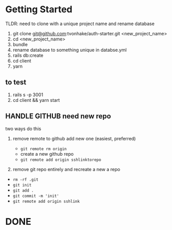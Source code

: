 # Getting Started
TLDR: need to clone with a unique project name and rename database

1. git clone git@github.com:tvonhake/auth-starter.git <new_project_name>
2. cd <new_project_name>
3. bundle
4. rename database to something unique in databse.yml
5. rails db:create
6. cd client
7. yarn
## to test

1. rails s -p 3001
2. cd client && yarn start
 
## HANDLE GITHUB need new repo
two ways do this 
1. remove remote to github add new one (easiest, preferred)
   
   - `git remote rm origin`
   - create a new github repo
   - `git remote add origin sshlinktorepo`
  
2. remove git repo entirely and recreate a new a repo
   
  - `rm -rf .git`
  - `git init`
  - `git add .`
  - `git commit -m 'init'`
  - `git remote add origin sshlink`


# DONE




